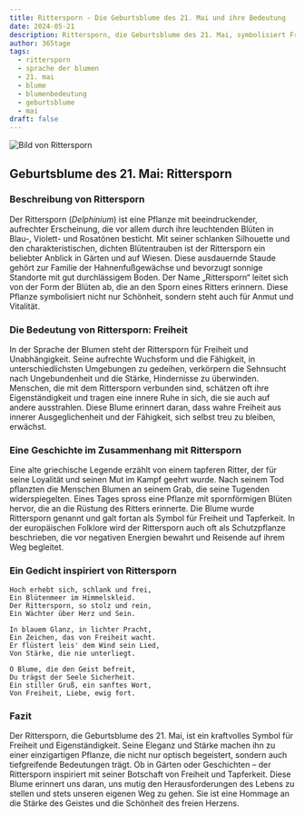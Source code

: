 ```yaml
---
title: Rittersporn - Die Geburtsblume des 21. Mai und ihre Bedeutung
date: 2024-05-21
description: Rittersporn, die Geburtsblume des 21. Mai, symbolisiert Freiheit. Erfahre mehr über ihre Geschichte, Bedeutung und Symbolik in der Sprache der Blumen.
author: 365tage
tags:
  - rittersporn
  - sprache der blumen
  - 21. mai
  - blume
  - blumenbedeutung
  - geburtsblume
  - mai
draft: false
---
```


![Bild von Rittersporn](https://cdn.pixabay.com/photo/2019/08/28/07/43/nature-4436024_640.jpg#center)

## Geburtsblume des 21. Mai: Rittersporn

### Beschreibung von Rittersporn

Der Rittersporn (_Delphinium_) ist eine Pflanze mit beeindruckender, aufrechter Erscheinung, die vor allem durch ihre leuchtenden Blüten in Blau-, Violett- und Rosatönen besticht. Mit seiner schlanken Silhouette und den charakteristischen, dichten Blütentrauben ist der Rittersporn ein beliebter Anblick in Gärten und auf Wiesen. Diese ausdauernde Staude gehört zur Familie der Hahnenfußgewächse und bevorzugt sonnige Standorte mit gut durchlässigem Boden. Der Name „Rittersporn“ leitet sich von der Form der Blüten ab, die an den Sporn eines Ritters erinnern. Diese Pflanze symbolisiert nicht nur Schönheit, sondern steht auch für Anmut und Vitalität.

### Die Bedeutung von Rittersporn: Freiheit

In der Sprache der Blumen steht der Rittersporn für Freiheit und Unabhängigkeit. Seine aufrechte Wuchsform und die Fähigkeit, in unterschiedlichsten Umgebungen zu gedeihen, verkörpern die Sehnsucht nach Ungebundenheit und die Stärke, Hindernisse zu überwinden. Menschen, die mit dem Rittersporn verbunden sind, schätzen oft ihre Eigenständigkeit und tragen eine innere Ruhe in sich, die sie auch auf andere ausstrahlen. Diese Blume erinnert daran, dass wahre Freiheit aus innerer Ausgeglichenheit und der Fähigkeit, sich selbst treu zu bleiben, erwächst.

### Eine Geschichte im Zusammenhang mit Rittersporn

Eine alte griechische Legende erzählt von einem tapferen Ritter, der für seine Loyalität und seinen Mut im Kampf geehrt wurde. Nach seinem Tod pflanzten die Menschen Blumen an seinem Grab, die seine Tugenden widerspiegelten. Eines Tages spross eine Pflanze mit spornförmigen Blüten hervor, die an die Rüstung des Ritters erinnerte. Die Blume wurde Rittersporn genannt und galt fortan als Symbol für Freiheit und Tapferkeit. In der europäischen Folklore wird der Rittersporn auch oft als Schutzpflanze beschrieben, die vor negativen Energien bewahrt und Reisende auf ihrem Weg begleitet.

### Ein Gedicht inspiriert von Rittersporn

```
Hoch erhebt sich, schlank und frei,  
Ein Blütenmeer im Himmelskleid.  
Der Rittersporn, so stolz und rein,  
Ein Wächter über Herz und Sein.  

In blauem Glanz, in lichter Pracht,  
Ein Zeichen, das von Freiheit wacht.  
Er flüstert leis' dem Wind sein Lied,  
Von Stärke, die nie unterliegt.  

O Blume, die den Geist befreit,  
Du trägst der Seele Sicherheit.  
Ein stiller Gruß, ein sanftes Wort,  
Von Freiheit, Liebe, ewig fort.  
```

### Fazit

Der Rittersporn, die Geburtsblume des 21. Mai, ist ein kraftvolles Symbol für Freiheit und Eigenständigkeit. Seine Eleganz und Stärke machen ihn zu einer einzigartigen Pflanze, die nicht nur optisch begeistert, sondern auch tiefgreifende Bedeutungen trägt. Ob in Gärten oder Geschichten – der Rittersporn inspiriert mit seiner Botschaft von Freiheit und Tapferkeit. Diese Blume erinnert uns daran, uns mutig den Herausforderungen des Lebens zu stellen und stets unseren eigenen Weg zu gehen. Sie ist eine Hommage an die Stärke des Geistes und die Schönheit des freien Herzens.